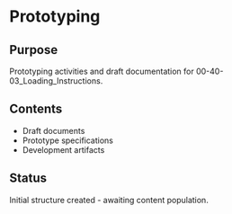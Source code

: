 # Prototyping

## Purpose
Prototyping activities and draft documentation for 00-40-03_Loading_Instructions.

## Contents
- Draft documents
- Prototype specifications
- Development artifacts

## Status
Initial structure created - awaiting content population.
